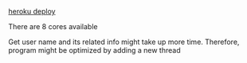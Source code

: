 [heroku deploy](https://stackoverflow.com/questions/71892543/heroku-and-github-items-could-not-be-retrieved-internal-server-error)

There are 8 cores available

Get user name and its related info might take up more time. Therefore, program might be optimized by adding a new thread
